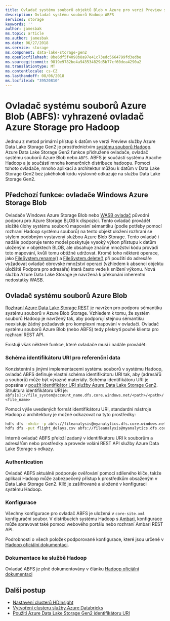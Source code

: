 ```yaml
---
title: Ovladač systému souborů objektů Blob v Azure pro verzi Preview služby Azure Data Lake Storage Gen2
description: Ovladač systému souborů Hadoop ABFS
services: storage
keywords: ''
author: jamesbak
ms.topic: article
ms.author: jamesbak
ms.date: 06/27/2018
ms.service: storage
ms.component: data-lake-storage-gen2
ms.openlocfilehash: 8be6df5f4098b8a97e41c73edc5664799fd3edbe
ms.sourcegitcommit: 9819e9782be4a943534829d5b77cf60dea4290a2
ms.translationtype: MT
ms.contentlocale: cs-CZ
ms.lasthandoff: 08/06/2018
ms.locfileid: "39520810"
---
```

# <a name="the-azure-blob-filesystem-driver-abfs-a-dedicated-azure-storage-driver-for-hadoop"></a>Ovladač systému souborů Azure Blob (ABFS): vyhrazené ovladač Azure Storage pro Hadoop

Jednou z metod primární přístup k datům ve verzi Preview služby Azure Data Lake Storage Gen2 je prostřednictvím [systému souborů Hadoop](https://hadoop.apache.org/docs/current/hadoop-project-dist/hadoop-common/filesystem/index.html). Azure Data Lake Storage Gen2 funkce přidružené ovladače, ovladač systému souborů Azure Blob nebo `ABFS`. ABFS je součástí systému Apache Hadoop a je součástí mnoha komerčních distribuce hadoopu. Pomocí tohoto ovladače, mnoho aplikací a architektur můžou k datům v Data Lake Storage Gen2 bez jakéhokoli kódu výslovně odkazuje na službu Data Lake Storage Gen2.

## <a name="prior-capability-the-windows-azure-storage-blob-driver"></a>Předchozí funkce: ovladače Windows Azure Storage Blob

Ovladače Windows Azure Storage Blob nebo [WASB ovladač](https://hadoop.apache.org/docs/current/hadoop-azure/index.html) původní podporu pro Azure Storage BLOB k dispozici. Tento ovladač provádět složité úlohy systému souborů mapování sémantiku (podle potřeby pomocí rozhraní Hadoop systému souborů) na tento objekt uložení rozhraní se stylem podobným vystavený službou Azure Blob Storage. Tento ovladač i nadále podporuje tento model poskytuje vysoký výkon přístupu k datům uloženým v objektech BLOB, ale obsahuje značné množství kódu provádí toto mapování, kvůli tomu obtížné udržovat. Kromě toho některé operace, jako [FileSystem.rename()](http://hadoop.apache.org/docs/current/hadoop-project-dist/hadoop-common/filesystem/filesystem.html#boolean_renamePath_src_Path_d) a [FileSystem.delete()](http://hadoop.apache.org/docs/current/hadoop-project-dist/hadoop-common/filesystem/filesystem.html#boolean_deletePath_p_boolean_recursive) při použití do adresáře vyžadovat ovladač obrovské množství operací (vzhledem k absenci objektu úložiště Podpora pro adresáře) která často vede k snížení výkonu. Nová služba Azure Data Lake Storage je navržená k překonání inherentní nedostatky WASB.

## <a name="the-azure-blob-file-system-driver"></a>Ovladač systému souborů Azure Blob

[Rozhraní Azure Data Lake Storage REST](https://docs.microsoft.com/en-us/rest/api/storageservices/data-lake-storage-gen2) je navržen pro podporu sémantiku systému souborů v Azure Blob Storage. Vzhledem k tomu, že systém souborů Hadoop je navržený tak, aby podporují stejnou sémantiku neexistuje žádný požadavek pro komplexní mapování v ovladači. Ovladač systému souborů Azure Blob (nebo ABFS) tedy překrytí pouhé klienta pro rozhraní REST API.

Existují však některé funkce, které ovladače musí i nadále provádět:

### <a name="uri-scheme-to-reference-data"></a>Schéma identifikátoru URI pro referenční data

Konzistentní s jinými implementacemi systému souborů v systému Hadoop, ovladač ABFS definuje vlastní schéma identifikátoru URI tak, aby (adresářů a souborů) může být výrazně materiály. Schéma identifikátoru URI je popsána v [použít identifikátor URI služby Azure Data Lake Storage Gen2](./introduction-abfs-uri.md). Struktura identifikátoru URI je: `abfs[s]://file_system@account_name.dfs.core.windows.net/<path>/<path>/<file_name>`

Pomocí výše uvedených formát identifikátoru URI, standardní nástroje Hadoop a architektury je možné odkazovat na tyto prostředky:

```bash
hdfs dfs -mkdir -p abfs://fileanalysis@myanalytics.dfs.core.windows.net/tutorials/flightdelays/data 
hdfs dfs -put flight_delays.csv abfs://fileanalysis@myanalytics.dfs.core.windows.net/tutorials/flightdelays/data/ 
```

Interně ovladač ABFS přeloží zadaný v identifikátoru URI k souborům a adresářům nebo prostředky a provede volání REST API služby Azure Data Lake Storage s odkazy.

### <a name="authentication"></a>Authentication

Ovladač ABFS aktuálně podporuje ověřování pomocí sdíleného klíče, takže aplikaci Hadoop může zabezpečený přístup k prostředkům obsaženým v Data Lake Storage Gen2. Klíč je zašifrované a uložené v konfiguraci systému Hadoop.

### <a name="configuration"></a>Konfigurace

Všechny konfigurace pro ovladač ABFS je uložená v <code>core-site.xml</code> konfigurační soubor. V distribucích systému Hadoop s [Ambari](http://ambari.apache.org/), konfigurace může spravovat také pomocí webového portálu nebo rozhraní Ambari REST API.

Podrobnosti o všech položek podporované konfigurace, které jsou určené v [Hadoop oficiální dokumentaci](http://hadoop.apache.org/docs/current/hadoop-azure/index.html).

### <a name="hadoop-documentation"></a>Dokumentace ke službě Hadoop

Ovladač ABFS je plně dokumentovány v článku [Hadoop oficiální dokumentaci](http://hadoop.apache.org/docs/current/hadoop-azure/index.html)

## <a name="next-steps"></a>Další postup

- [Nastavení clusterů HDInsight](./quickstart-create-connect-hdi-cluster.md)
- [Vytvoření clusteru služby Azure Databricks](./quickstart-create-databricks-account.md)
- [Použití Azure Data Lake Storage Gen2 identifikátoru URI](./introduction-abfs-uri.md)

